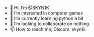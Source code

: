 - 👋 Hi, I’m @SKYN1K
- 👀 I’m interested in computer games
- 🌱 I’m currently learning python a bit
- 💞️ I’m looking to collaborate on nothing
- 📫 How to reach me; Discord: skyn1k

<!---
SKYN1K/SKYN1K is a ✨ special ✨ repository because its `README.md` (this file) appears on your GitHub profile.
You can click the Preview link to take a look at your changes.
--->
